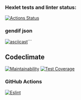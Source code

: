 ### Hexlet tests and linter status:
[![Actions Status](https://github.com/student892/frontend-project-lvl2/workflows/hexlet-check/badge.svg)](https://github.com/student892/frontend-project-lvl2/actions)
### gendif json
[![asciicast](https://asciinema.org/a/tTRct2iH5VuA8b4chzwq6YpwG.svg)](https://asciinema.org/a/tTRct2iH5VuA8b4chzwq6YpwG)```
## Codeclimate
[![Maintainability](https://api.codeclimate.com/v1/badges/a99a88d28ad37a79dbf6/maintainability)](https://codeclimate.com/github/codeclimate/codeclimate/maintainability)
[![Test Coverage](https://api.codeclimate.com/v1/badges/a99a88d28ad37a79dbf6/test_coverage)](https://codeclimate.com/github/codeclimate/codeclimate/test_coverage)
### GitHub Actions
[![Eslint](https://github.com/student892/frontend-project-lvl2/workflows/eslint/badge.svg)](https://github.com/student892/frontend-project-lvl2/actions)